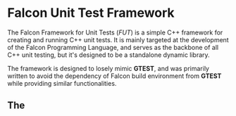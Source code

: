 # Falcon Unit Test Framework

The Falcon Framework for Unit Tests (_FUT_) is a simple C++ framework for creating and running C++ unit tests. 
It is mainly targeted at the development of the Falcon Programming Language, and serves as the backbone of all
C++ unit testing, but it's designed to be a standalone dynamic library.

The framework is designed to losely mimic __GTEST__, and was primarily written to avoid the dependency of 
Falcon build environment from __GTEST__ while providing similar functionalities.

## The 
